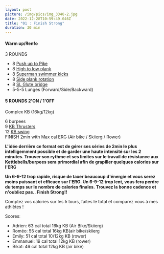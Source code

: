 ```yaml
---
layout: post
picture: /img/pics/img_3340-2.jpg
date: 2022-12-28T10:59:49.046Z
title: "01 : Finish Strong"
duration: 30 min
---
```

#### Warm up/Renfo

3 ROUNDS

* 8 [Push up to Pike](https://www.youtube.com/watch?v=gxf460U591I&t=29s)
* 8 [High to low plank](https://www.youtube.com/watch?v=jdnPcOf4YOA)
* 8 [Superman swimmer kicks](https://www.youtube.com/watch?v=giIrfytRWIQ)
* 8 [Side plank rotation](https://www.youtube.com/watch?v=RXlHKL_NEN8)
* 8 [SL Glute bridge](https://www.youtube.com/watch?v=AVAXhy6pl7o)
* 5-5-5 Lunges (Forward/Side/Backward)

#### 5 ROUNDS 2'ON / 1'OFF

Complex KB (16kg/12kg)

6 burpees\
9 [KB Thrusters](https://www.youtube.com/watch?v=ktDIi7qBHHM) \
12 [KB swing](https://www.youtube.com/watch?v=KkYOW3jDhoM) \
FINISH 2min with Max cal ERG (Air bike / Skiierg / Rower) 

**L'idée derrière ce format est de gérer ses séries de 2min le plus intelligemment possible et de garder une haute intensité sur les 2 minutes. Trouver son rythme et ses limites sur le travail de résistance aux Kettlebells/burpees sera primordial afin de grapiller quelques calories sur l'ERG**

**Un 6-9-12 trop rapide, risque de taxer beaucoup d'énergie et vous serez moins puissant et efficace sur l'ERG. Un 6-9-12 trop lent, vous fera perdre du temps sur le nombre de calories finales.** **Trouvez la bonne cadence et n'oubliez pas.. Finish Strong!!**

Comptez vos calories sur les 5 tours, faites le total et comparez vous à mes athlètes !

Scores: 

* Adrien: 63 cal total 16kg KB (Air Bike/Skiierg)
* Roméo: 55 cal total 16kg KB(air bike/skiierg
* Emily: 51 cal total 10/12kg KB (rower)
* Emmanuel: 19 cal total 12kg KB (rower) 
* Bikat: 46 cal total 12kg KB (air bike)
